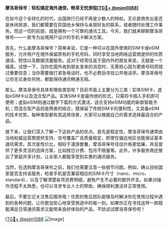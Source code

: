 **摩洛哥保号：轻松搞定海外通信，畅享无忧旅程[[TG💪+ @esim1088](https://t.me/s/esim1088)]**

在如今这个全球化的时代，出国旅行已经不再是少数人的特权。无论是商务出差还是休闲旅游，我们都需要在异国他乡保持与亲朋好友的联系，或者随时处理工作事务。而这一切的前提，就是拥有一个可靠的通讯工具。今天，我们就来聊聊摩洛哥保号——一款专为出境用户设计的手机卡解决方案。

首先，什么是摩洛哥保号？简单来说，它是一种可以在国外使用的SIM卡或eSIM服务，允许用户在境外保留原有的手机号码，同时享受当地网络运营商提供的优质通话、短信以及数据流量服务。这对于经常往返于国内外的朋友来说，无疑是一个福音。试想一下，当你在国外收到朋友发来的消息时，无需担心因为更换号码而错过重要信息；当你需要拨打紧急电话时，也不必费劲寻找公共电话亭。摩洛哥保号让你无论身处何地，都能保持通讯畅通无阻。

那么，摩洛哥保号具体有哪些类型呢？目前市面上主要分为三类：实体SIM卡、虚拟eSIM卡以及混合型产品。实体SIM卡是最传统的形式，只需将卡插入手机即可使用；虚拟eSIM则通过数字下载的方式激活，适合支持eSIM功能的新款智能手机；而混合型产品则是两者的结合，既保留了传统SIM卡的便利性，又具备eSIM的技术优势。每种类型都有其适用场景，大家可以根据自己的需求选择最适合的产品。

接下来，让我们深入了解一下这些产品的优点。首先是稳定性，摩洛哥保号通常由当地权威运营商提供支持，信号覆盖广且质量稳定，即使在偏远地区也能保证基本通讯需求。其次是性价比，相较于漫游套餐，摩洛哥保号往往价格更低廉，并且提供了更多灵活的选择方案，比如按日计费、包月不限量等。此外，许多服务商还推出了家庭共享计划，让全家人都能享受到实惠的通讯服务。

当然，在选购摩洛哥保号之前，我们也需要注意一些细节问题。例如，确认目标国家是否支持该服务，检查手机是否兼容相应的SIM卡尺寸（nano、micro、standard），以及了解清楚各项资费明细，避免产生不必要的额外开支。如果对操作流程不太熟悉，也可以寻求专业人士的帮助，确保顺利激活并正常使用。

最后，不要忘记关注售后服务哦！优质的售后团队能够及时解决你在使用过程中遇到的各种问题，让你更加安心地享受旅途中的每一刻。如果你正在寻找这样一款既能满足日常通讯需求又能带来良好体验的产品，不妨试试摩洛哥保号吧！

[[TG💪+ @esim1088](https://t.me/s/esim1088) ![Image](https://i.postimg.cc/4NQfJmqS/Snipaste-2025-05-13-00-14-12.png)]